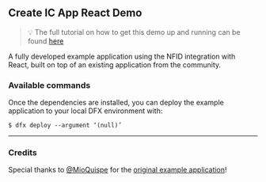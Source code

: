 ## Create IC App React Demo

> 💡 The full tutorial on how to get this demo up and running can be found [here](../../README.md#getting-started)

A fully developed example application using the NFID integration with React, built on top of an existing application from the community.

### Available commands

Once the dependencies are installed, you can deploy the example application to your local DFX environment with:

```shell
$ dfx deploy --argument ‘(null)’
```

---

### Credits

Special thanks to [@MioQuispe](https://github.com/MioQuispe) for the [original example application](https://github.com/MioQuispe/create-ic-app)!
